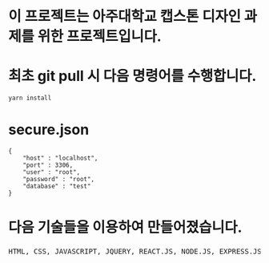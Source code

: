 <h1>이 프로젝트는 아주대학교 캡스톤 디자인 과제를 위한 프로젝트입니다.</h1>


<h1>최초 git pull 시 다음 명령어를 수행합니다.</h1>
<pre><code>yarn install</code></pre>

<h1>secure.json</h1>
<pre><code>{
    "host" : "localhost",
    "port" : 3306,
    "user" : "root",
    "password" : "root",
    "database" : "test"
}</code></pre>

<h1>다음 기술들을 이용하여 만들어졌습니다.</h1>
<pre>HTML, CSS, JAVASCRIPT, JQUERY, REACT.JS, NODE.JS, EXPRESS.JS, MARIADB, 공공데이터포털, NICE E-청소년</pre>
